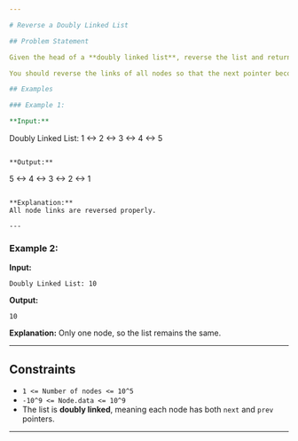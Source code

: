 ```yaml
---

# Reverse a Doubly Linked List

## Problem Statement

Given the head of a **doubly linked list**, reverse the list and return the new head.

You should reverse the links of all nodes so that the next pointer becomes the previous one and vice versa.

## Examples

### Example 1:

**Input:**

```
Doubly Linked List: 1 <-> 2 <-> 3 <-> 4 <-> 5
```

**Output:**

```
5 <-> 4 <-> 3 <-> 2 <-> 1
```

**Explanation:**
All node links are reversed properly.

---
```


### Example 2:

**Input:**

```
Doubly Linked List: 10
```

**Output:**

```
10
```

**Explanation:**
Only one node, so the list remains the same.

---

## Constraints

- `1 <= Number of nodes <= 10^5`
- `-10^9 <= Node.data <= 10^9`
- The list is **doubly linked**, meaning each node has both `next` and `prev` pointers.

---

